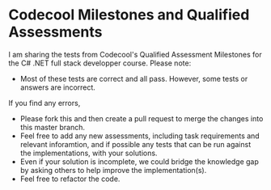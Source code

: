 # Codecool Milestones and Qualified Assessments

I am sharing the tests from Codecool's Qualified Assessment Milestones for the C# .NET full stack developper course. 
Please note:

- Most of these tests are correct and all pass. However, some tests or answers are incorrect. 

If you find any errors,

- Please fork this and then create a pull request to merge the changes into this master branch.
- Feel free to add any new assessments, including task requirements and relevant inforamtion, and if possible any tests that can be run against the implementations, with your solutions. 
- Even if your solution is incomplete, we could bridge the knowledge gap by asking others to help improve the implementation(s).
- Feel free to refactor the code.
